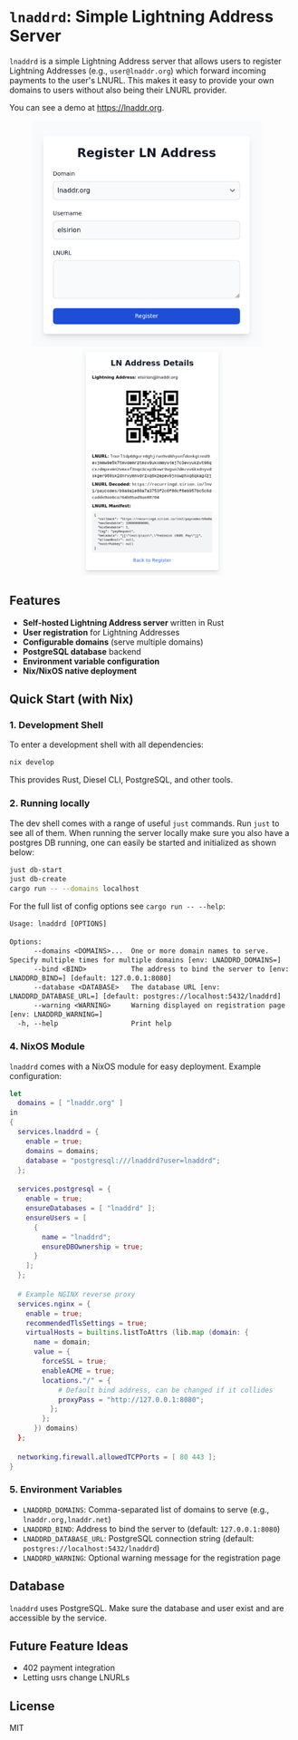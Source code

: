 # `lnaddrd`: Simple Lightning Address Server

`lnaddrd` is a simple Lightning Address server that allows users to register Lightning Addresses (e.g., `user@lnaddr.org`) which forward incoming payments to the user's LNURL. This makes it easy to provide your own domains to users without also being their LNURL provider.

You can see a demo at https://lnaddr.org.

<div align="center">
  <img src="screenshots/register.png" alt="Registration Form" height="400" style="margin-right: 20px">
  <img src="screenshots/details.png" alt="Address Details" height="400">
</div>

## Features

- **Self-hosted Lightning Address server** written in Rust
- **User registration** for Lightning Addresses
- **Configurable domains** (serve multiple domains)
- **PostgreSQL database** backend
- **Environment variable configuration**
- **Nix/NixOS native deployment**

## Quick Start (with Nix)

### 1. Development Shell

To enter a development shell with all dependencies:

```sh
nix develop
```

This provides Rust, Diesel CLI, PostgreSQL, and other tools.

### 2. Running locally

The dev shell comes with a range of useful `just` commands. Run `just` to see all of them.
When running the server locally make sure you also have a postgres DB running, one can easily be started and initialized as shown below:

```sh
just db-start
just db-create
cargo run -- --domains localhost
```

For the full list of config options see `cargo run -- --help`:

```text
Usage: lnaddrd [OPTIONS]

Options:
      --domains <DOMAINS>...  One or more domain names to serve. Specify multiple times for multiple domains [env: LNADDRD_DOMAINS=]
      --bind <BIND>           The address to bind the server to [env: LNADDRD_BIND=] [default: 127.0.0.1:8080]
      --database <DATABASE>   The database URL [env: LNADDRD_DATABASE_URL=] [default: postgres://localhost:5432/lnaddrd]
      --warning <WARNING>     Warning displayed on registration page [env: LNADDRD_WARNING=]
  -h, --help                  Print help
```

### 4. NixOS Module

`lnaddrd` comes with a NixOS module for easy deployment. Example configuration:

```nix
let
  domains = [ "lnaddr.org" ]
in
{
  services.lnaddrd = {
    enable = true;
    domains = domains;
    database = "postgresql:///lnaddrd?user=lnaddrd";
  };

  services.postgresql = {
    enable = true;
    ensureDatabases = [ "lnaddrd" ];
    ensureUsers = [
      {
        name = "lnaddrd";
        ensureDBOwnership = true;
      }
    ];
  };

  # Example NGINX reverse proxy
  services.nginx = {
    enable = true;
    recommendedTlsSettings = true;
    virtualHosts = builtins.listToAttrs (lib.map (domain: {
      name = domain;
      value = {
        forceSSL = true;
        enableACME = true;
        locations."/" = {
            # Default bind address, can be changed if it collides
            proxyPass = "http://127.0.0.1:8080";
          };
        };
      }) domains)
  };

  networking.firewall.allowedTCPPorts = [ 80 443 ];
}
```

### 5. Environment Variables

- `LNADDRD_DOMAINS`: Comma-separated list of domains to serve (e.g., `lnaddr.org,lnaddr.net`)
- `LNADDRD_BIND`: Address to bind the server to (default: `127.0.0.1:8080`)
- `LNADDRD_DATABASE_URL`: PostgreSQL connection string (default: `postgres://localhost:5432/lnaddrd`)
- `LNADDRD_WARNING`: Optional warning message for the registration page

## Database

`lnaddrd` uses PostgreSQL. Make sure the database and user exist and are accessible by the service.

## Future Feature Ideas

- 402 payment integration
- Letting usrs change LNURLs

## License

MIT